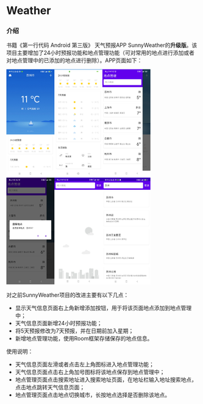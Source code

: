# Weather

### 介绍

书籍《第一行代码 Android 第三版》 天气预报APP  SunnyWeather的**升级版**。该项目主要增加了24小时预报功能和地点管理功能（可对常用的地点进行添加或者对地点管理中的已添加的地点进行删除）。APP页面如下：

<img src=".\screenshots\1.jpg" style="width:25%;" /><img src=".\screenshots\2.jpg" style="width:25%;" /><img src=".\screenshots\3.jpg" style="width:25%;" />
<img src=".\screenshots\4.jpg" style="width:25%;" /><img src=".\screenshots\5.jpg" style="width:25%;" /><img src=".\screenshots\6.jpg" style="width:25%;" />

对之前SunnyWeather项目的改进主要有以下几点：

- 显示天气信息页面右上角新增添加按钮，用于将该页面地点添加到地点管理中；
- 天气信息页面新增24小时预报功能；
- 将5天预报修改为7天预报，并在日期前加入星期；
- 新增地点管理功能，使用Room框架存储保存的地点信息。

使用说明：

- 天气信息页面左滑或者点击左上角图标进入地点管理功能；
- 天气信息页面点击右上角加号图标将该地点保存到地点管理中；
- 地点管理页面点击搜索地址进入搜索地址页面，在地址栏输入地址搜索地点，点击地点跳转天气信息页面；
- 地点管理页面点击地点切换城市，长按地点选择是否删除该地点。
